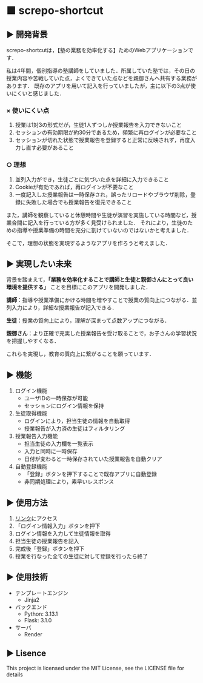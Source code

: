 # ■ screpo-shortcut
## ▶︎ 開発背景
screpo-shortcutは，【塾の業務を効率化する】ためのWebアプリケーションです．

私は4年間，個別指導の塾講師をしていました．所属していた塾では，その日の授業内容や苦戦していた点，よくできていた点などを親御さんへ共有する業務があります．
既存のアプリを用いて記入を行っていましたが，主に以下の3点が使いにくいと感じました．

### × 使いにくい点
1. 授業は1対3の形式だが，生徒1人ずつしか授業報告を入力できないこと
2. セッションの有効期限が約30分であるため，頻繁に再ログインが必要なこと
3. セッションが切れた状態で授業報告を登録すると正常に反映されず，再度入力し直す必要があること

### ○ 理想
1. 並列入力ができ，生徒ごとに気づいた点を詳細に入力できること
2. Cookieが有効であれば，再ログインが不要なこと
3. 一度記入した授業報告は一時保存され，誤ったリロードやブラウザ削除，登録に失敗した場合でも授業報告を復元できること

また，講師を観察していると休憩時間や生徒が演習を実施している時間など，授業合間に記入を行っている方が多く見受けられました．
それにより，生徒のための指導や授業準備の時間を充分に割けていないのではないかと考えました．

そこで，理想の状態を実現するようなアプリを作ろうと考えました．


## ▶︎ 実現したい未来
背景を踏まえて，**「業務を効率化することで講師と生徒と親御さんにとって良い環境を提供する」** ことを目標にこのアプリを開発しました．

**講師**：指導や授業準備にかける時間を増やすことで授業の質向上につながる．並列入力により，詳細な授業報告が記入できる．

**生徒**：授業の質向上により，理解が深まって点数アップにつながる．

**親御さん**：より正確で充実した授業報告を受け取ることで，お子さんの学習状況を把握しやすくなる．

これらを実現し，教育の質向上に繋がることを願っています．


## ▶︎ 機能
1. ログイン機能
    - ユーザIDの一時保存が可能
    - セッションにログイン情報を保持
2. 生徒取得機能
    - ログインにより，担当生徒の情報を自動取得
    - 授業報告が入力済の生徒はフィルタリング
3. 授業報告入力機能
    - 担当生徒の入力欄を一覧表示
    - 入力と同時に一時保存
    - 日付が変わると一時保存されていた授業報告を自動クリア
4. 自動登録機能
    - 「登録」ボタンを押下することで既存アプリに自動登録
    - 非同期処理により，素早いレスポンス



## ▶︎ 使用方法
1. [リンク](https://screpo-shortcut.onrender.com)にアクセス
2. 「ログイン情報入力」ボタンを押下
3. ログイン情報を入力して生徒情報を取得
4. 担当生徒の授業報告を記入
5. 完成後「登録」ボタンを押下
6. 授業を行なった全ての生徒に対して登録を行ったら終了


## ▶︎ 使用技術
- テンプレートエンジン
    - Jinja2
- バックエンド
    - Python: 3.13.1
    - Flask: 3.1.0
- サーバ
    - Render



## ▶︎ Lisence
This project is licensed under the MIT License, see the LICENSE file for details
